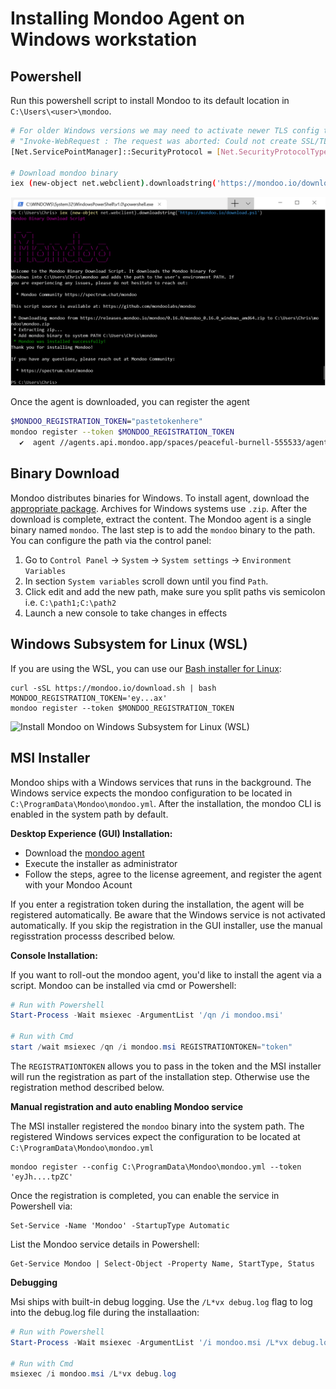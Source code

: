 # Installing Mondoo Agent on Windows workstation

## Powershell

Run this powershell script to install Mondoo to its default location in `C:\Users\<user>\mondoo`.

```bash
# For older Windows versions we may need to activate newer TLS config to prevent
# "Invoke-WebRequest : The request was aborted: Could not create SSL/TLS secure channel."
[Net.ServicePointManager]::SecurityProtocol = [Net.SecurityProtocolType]::Tls12

# Download mondoo binary
iex (new-object net.webclient).downloadstring('https://mondoo.io/download.ps1')
```

![Install Mondoo on Windows](../../assets/windows_mondoo_install.png)

Once the agent is downloaded, you can register the agent
```bash
$MONDOO_REGISTRATION_TOKEN="pastetokenhere"
mondoo register --token $MONDOO_REGISTRATION_TOKEN
  ✔  agent //agents.api.mondoo.app/spaces/peaceful-burnell-555533/agents/1ON7UPoNpkKxkMncKTFUcwZLVrt registered successfully
```

## Binary Download

Mondoo distributes binaries for Windows. To install agent, download the [appropriate package](https://releases.mondoo.io/mondoo/). Archives for Windows systems use `.zip`. After the download is complete, extract the content. The Mondoo agent is a single binary named `mondoo`. The last step is to add the `mondoo` binary to the path. You can configure the path via the control panel:

1. Go to `Control Panel` -> `System` -> `System settings` -> `Environment Variables`
2. In section `System variables` scroll down until you find `Path`.
3. Click edit and add the new path, make sure you split paths vis semicolon i.e. `C:\path1;C:\path2`
5. Launch a new console to take changes in effects


## Windows Subsystem for Linux (WSL)

If you are using the WSL, you can use our [Bash installer for Linux](./bash):

```
curl -sSL https://mondoo.io/download.sh | bash
MONDOO_REGISTRATION_TOKEN='ey...ax'
mondoo register --token $MONDOO_REGISTRATION_TOKEN
```

![Install Mondoo on Windows Subsystem for Linux (WSL)](../assets/windows_wsl_mondoo_install.png)

## MSI Installer

Mondoo ships with a Windows services that runs in the background. The Windows service expects the mondoo configuration to be located in `C:\ProgramData\Mondoo\mondoo.yml`. After the installation, the mondoo CLI is enabled in the system path by default.

**Desktop Experience (GUI) Installation:**

 * Download the [mondoo agent](https://releases.mondoo.io/mondoo/)
 * Execute the installer as administrator
 * Follow the steps, agree to the license agreement, and register the agent with your Mondoo Acount

If you enter a registration token during the installation, the agent will be registered automatically. Be aware that the Windows service is not activated automatically. If you skip the registration in the GUI installer, use the manual regisstration processs described below.

**Console Installation:**

If you want to roll-out the mondoo agent, you'd like to install the agent via a script. Mondoo can be installed via cmd or Powershell: 

```powershell
# Run with Powershell
Start-Process -Wait msiexec -ArgumentList '/qn /i mondoo.msi'

# Run with Cmd
start /wait msiexec /qn /i mondoo.msi REGISTRATIONTOKEN="token"
```

The `REGISTRATIONTOKEN` allows you to pass in the token and the MSI installer will run the registration as part of the installation step. Otherwise use the registration method described below.

**Manual registration and auto enabling Mondoo service**

The MSI installer registered the `mondoo` binary into the system path. The registered Windows services expect the configuration to be located at `C:\ProgramData\Mondoo\mondoo.yml`
 
```
mondoo register --config C:\ProgramData\Mondoo\mondoo.yml --token 'eyJh....tpZC'
```

Once the registration is completed, you can enable the service in Powershell via:

```powerhshell
Set-Service -Name 'Mondoo' -StartupType Automatic
```

List the Mondoo service details in Powershell: 

```powerhshell
Get-Service Mondoo | Select-Object -Property Name, StartType, Status
```

**Debugging**

Msi ships with built-in debug logging. Use the `/L*vx debug.log` flag to log into the debug.log file during the installaation:

```powershell
# Run with Powershell
Start-Process -Wait msiexec -ArgumentList '/i mondoo.msi /L*vx debug.log'

# Run with Cmd
msiexec /i mondoo.msi /L*vx debug.log
```
